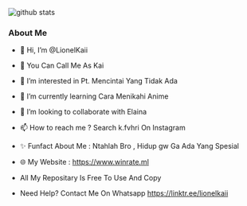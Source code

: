 ![github stats](https://github-readme-stats.vercel.app/api?username=lionelkaii&show_icons=true&theme=synthwave)

### About Me
- 👋 Hi, I’m @LionelKaii
- 🗿 You Can Call Me As Kai
- 👀 I’m interested in Pt. Mencintai Yang Tidak Ada
- 🌱 I’m currently learning Cara Menikahi Anime
- 💞️ I’m looking to collaborate with Elaina
- 📫 How to reach me ? Search k.fvhri On Instagram
- ✨ Funfact About Me : Ntahlah Bro , Hidup gw Ga Ada Yang Spesial

- 🌐 My Website : https://www.winrate.ml
- All My Repositary Is Free To Use And Copy
- Need Help? Contact Me On Whatsapp https://linktr.ee/lionelkaii

<!---
LionelKaii/LionelKaii is a ✨ special ✨ repository because its `README.md` (this file) appears on your GitHub profile.
You can click the Preview link to take a look at your changes.
--->
